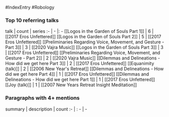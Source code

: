 #IndexEntry #Robology

### Top 10 referring talks
talk | count | series
:- | - |: -
[[Logos in the Garden of Souls Part 1]] | 6 | [[2017 Eros Unfettered]]
[[Logos in the Garden of Souls Part 2]] | 5 | [[2017 Eros Unfettered]]
[[Preliminaries Regarding Voice, Movement, and Gesture - Part 3]] | 3 | [[2020 Vajra Music]]
[[Logos in the Garden of Souls Part 3]] | 3 | [[2017 Eros Unfettered]]
[[Preliminaries Regarding Voice, Movement, and Gesture - Part 2]] | 2 | [[2020 Vajra Music]]
[[Dilemmas and Delineations - How did we get here Part 3]] | 2 | [[2017 Eros Unfettered]]
[[Equanimity (talk)]] | 2 | [[2006 New Year's Retreat]]
[[Dilemmas and Delineations - How did we get here Part 4]] | 1 | [[2017 Eros Unfettered]]
[[Dilemmas and Delineations - How did we get here Part 1]] | 1 | [[2017 Eros Unfettered]]
[[Joy (talk)]] | 1 | [[2007 New Years Retreat Insight Meditation]]

### Paragraphs with 4+ mentions
summary | description | count
:- | : - | -

